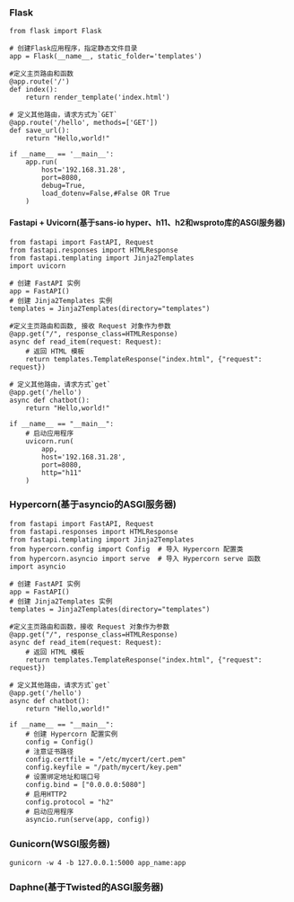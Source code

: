 ### Flask
    from flask import Flask
    
    # 创建Flask应用程序，指定静态文件目录
    app = Flask(__name__, static_folder='templates')
    
    #定义主页路由和函数
    @app.route('/')
    def index():
        return render_template('index.html')
    
    # 定义其他路由，请求方式为`GET`
    @app.route('/hello', methods=['GET'])
    def save_url():
        return "Hello,world!"
    
    if __name__ == '__main__':
        app.run(
            host='192.168.31.28',
            port=8080,
            debug=True,
            load_dotenv=False,#False OR True
        )
#### Fastapi + Uvicorn(基于sans-io hyper、h11、h2和wsproto库的ASGI服务器)
    from fastapi import FastAPI, Request
    from fastapi.responses import HTMLResponse
    from fastapi.templating import Jinja2Templates
    import uvicorn

    # 创建 FastAPI 实例
    app = FastAPI()
    # 创建 Jinja2Templates 实例
    templates = Jinja2Templates(directory="templates")

    #定义主页路由和函数, 接收 Request 对象作为参数
    @app.get("/", response_class=HTMLResponse)
    async def read_item(request: Request):
        # 返回 HTML 模板
        return templates.TemplateResponse("index.html", {"request": request})
    
    # 定义其他路由，请求方式`get`
    @app.get('/hello')
    async def chatbot():
        return "Hello,world!"
    
    if __name__ == "__main__":
        # 启动应用程序
        uvicorn.run(
            app,
            host='192.168.31.28',
            port=8080,
            http="h11"
        )
### Hypercorn(基于asyncio的ASGI服务器)
    from fastapi import FastAPI, Request
    from fastapi.responses import HTMLResponse
    from fastapi.templating import Jinja2Templates
    from hypercorn.config import Config  # 导入 Hypercorn 配置类
    from hypercorn.asyncio import serve  # 导入 Hypercorn serve 函数
    import asyncio

    # 创建 FastAPI 实例
    app = FastAPI()
    # 创建 Jinja2Templates 实例
    templates = Jinja2Templates(directory="templates")

    #定义主页路由和函数，接收 Request 对象作为参数
    @app.get("/", response_class=HTMLResponse)
    async def read_item(request: Request):
        # 返回 HTML 模板
        return templates.TemplateResponse("index.html", {"request": request})
    
    # 定义其他路由，请求方式`get`
    @app.get('/hello')
    async def chatbot():
        return "Hello,world!"

    if __name__ == "__main__":
        # 创建 Hypercorn 配置实例
        config = Config()
        # 注意证书路径
        config.certfile = "/etc/mycert/cert.pem"
        config.keyfile = "/path/mycert/key.pem"
        # 设置绑定地址和端口号
        config.bind = ["0.0.0.0:5080"]
        # 启用HTTP2
        config.protocol = "h2"
        # 启动应用程序
        asyncio.run(serve(app, config))
### Gunicorn(WSGI服务器)
    gunicorn -w 4 -b 127.0.0.1:5000 app_name:app
### Daphne(基于Twisted的ASGI服务器)

